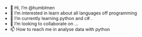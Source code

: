- 👋 Hi, I’m @humblmen
- 👀 I’m interested in learn about all languages off programming 
- 🌱 I’m currently learning python and c# .
- 💞️ I’m looking to collaborate on ...
- 📫 How to reach me in analyse data with python 

<!---
humblmen/humblmen is a ✨ special ✨ repository because its `README.md` (this file) appears on your GitHub profile.
You can click the Preview link to take a look at your changes.
--->

